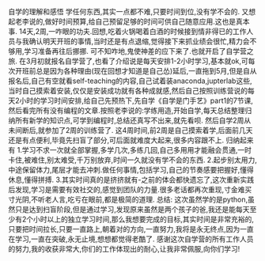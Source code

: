 自学的理解和感悟
学任何东西,其实一点都不难,只要时间到位,没有学不会的.
又想起老李说的,做好时间预算,给自己预留足够的时间可供自己随意应用.这也是真本事.
14天,2周,一咋眼的功夫.回想,吃着火锅喝着白酒的时候接到情非得已的工作人员与我确认明天开班的事情,当时还是有点退缩,觉得接下来抓业绩会很忙,精力会不够用,学习准备再往后挪挪.
可不知咋地,鬼使神差的应下来了.也就开启了自学营之旅.
在3月初就报名自学营了,也看了介绍说是每天安排1-2小时学习,基本就ok,可每次开班前总是因为各种理由(现在回想才知道是自己怂)延后,一直拖到5月,但是自从报名后,自己有空就看self-teaching的内容,自己试着装anaconda,jupterlab这些,当时自己摸索着安装,仅仅是安装成功就有各种成就感,然后自己按照训练营说的每天2小时的学习时间安排,给自己先预热下,先自学《自学是门手艺》part1的7节课,然后看完所有没有编程的文章.按照老李说的:学练用造,开始自学,每天总结整理归纳所有新学的知识点,可学到编程时,总结还真写不出来,就先看呗.
然后自学2周从未间断后,就参加了2周的训练营了.
这4周时间,前2周是自己摸索着学,后面前几天还是有点便利,毕竟先扫盲了部分,可后面就难度大起来,很多内容跟不上.
归纳起来有
1.学习不求一次就全部掌握,多学几次,多练几回,自己多用用才能融会贯通,一时卡住,被难住,别太难受,千万别放弃,时间一久就没有学不会的东西.
2.起步别太用力,中途保留体力,尾层才能去冲刺.做任何事情,包括学习,自己的节奏感要把握好,懂得休息,懂得拼搏.
3.其实时间真的是挤挤就有-之前的体会都快遗忘了,这次重新实践后发现,学习是需要有效社交的,感觉到团队的力量.很多老话都再次重现,寸金难买寸光阴,不听老人言,吃亏在眼前,都是极简的道理.
总结:
这次虽然学的是python,虽然只是达到扫盲阶段,但是通过学习,发现原来虽然是两个孩子的爸,我还是能每天至少有2个小时以上的独立学习时间,那么我想要完成的目标,其实时间是非常充裕的,只要把时间拉长,只要一直路上,朝着对的方向,一直努力,我将是永无终点,因为一直在学习,一直在突破,永无止境,想想都觉得老酷了.
感谢这次自学营的所有工作人员的努力,我的收获非常大,你们的工作体现出的耐心,让我非常佩服,向你们学习!

